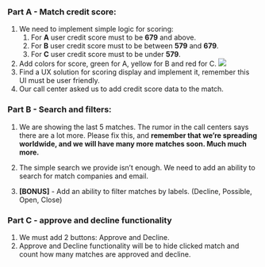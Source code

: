 ### Part A - Match credit score:

1. We need to implement simple logic for scoring:
   1. For **A** user credit score must to be **679** and above.
   2. For **B** user credit score must to be between **579** and **679**.
   3. For **C** user credit score must to be under **579**.
2. Add colors for score, green for A, yellow for B and red for C.
   ![](https://www.fundit.io/wp-content/uploads/2021/11/part1.png)
3. Find a UX solution for scoring display and implement it, remember this UI must be user friendly.
4. Our call center asked us to add credit score data to the match.

### Part B - Search and filters:

1. We are showing the last 5 matches. The rumor in the call centers says there are a lot more. Please fix this, and **remember that we’re spreading worldwide, and we will have many more matches soon. Much much more.**

2. The simple search we provide isn’t enough. We need to add an ability to search for match companies and email.

3. **[BONUS]** - Add an ability to filter matches by labels. (Decline, Possible, Open, Close)

### Part C - approve and decline functionality

1. We must add 2 buttons: Approve and Decline.
2. Approve and Decline functionality will be to hide clicked match and count how many matches are approved and decline.

